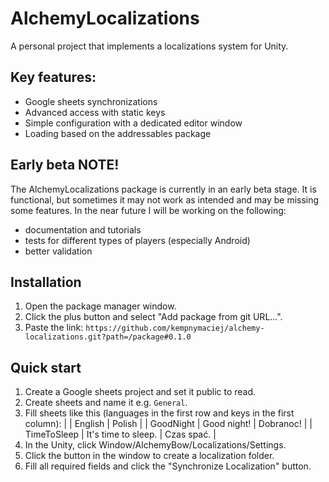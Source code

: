 # AlchemyLocalizations
A personal project that implements a localizations system for Unity.

## Key features:
* Google sheets synchronizations
* Advanced access with static keys
* Simple configuration with a dedicated editor window
* Loading based on the addressables package

## Early beta NOTE!
The AlchemyLocalizations package is currently in an early beta stage. It is functional, but sometimes it may not work as intended and may be missing some features.
In the near future I will be working on the following:
* documentation and tutorials
* tests for different types of players (especially Android)
* better validation

## Installation
1. Open the package manager window.
2. Click the plus button and select "Add package from git URL...".
3. Paste the link: `https://github.com/kempnymaciej/alchemy-localizations.git?path=/package#0.1.0`

## Quick start
1. Create a Google sheets project and set it public to read.
2. Create sheets and name it e.g. `General`.
3. Fill sheets like this (languages in the first row and keys in the first column):
| | English | Polish |
| GoodNight | Good night! | Dobranoc! |
| TimeToSleep | It's time to sleep. | Czas spać. |
4. In the Unity, click Window/AlchemyBow/Localizations/Settings.
5. Click the button in the window to create a localization folder.
6. Fill all required fields and click the "Synchronize Localization" button.
